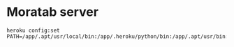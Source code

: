 
# Moratab server

    heroku config:set PATH=/app/.apt/usr/local/bin:/app/.heroku/python/bin:/app/.apt/usr/bin:/usr/local/bin:/usr/bin:/bin
